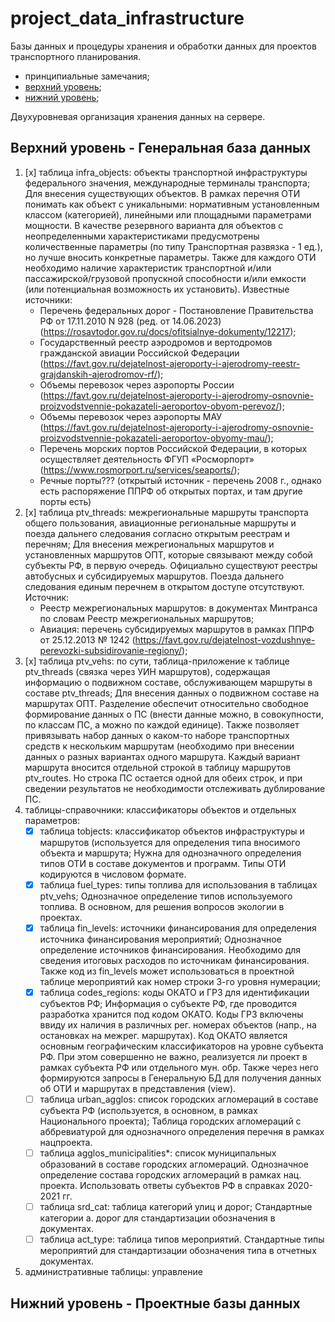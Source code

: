 # project_data_infrastructure
Базы данных и процедуры хранения и обработки данных для проектов транспортного планирования.

- принципиальные замечания;
- [верхний уровень](#titl1);
- [нижний уровень](#titl2);

Двухуровневая организация хранения данных на сервере.

## <a id="titl1">Верхний уровень - Генеральная база данных</a>
1) [x] таблица infra_objects: объекты транспортной инфраструктуры федерального значения, международные терминалы транспорта;
   Для внесения существующих объектов. В рамках перечня ОТИ понимать как объект с уникальными: нормативным установленным классом (категорией), линейными или площадными параметрами мощности.
   В качестве резервного варианта для объектов с неопределенными характеристиками предусмотрены количественные параметры (по типу Транспортная развязка - 1 ед.), но лучше вносить конкретные параметры.
   Также для каждого ОТИ необходимо наличие характеристик транспортной и/или пассажирской/грузовой пропускной способности и/или емкости (или потенциальная возможность их установить).
   Известные источники:
   - Перечень федеральных дорог - Постановление Правительства РФ от 17.11.2010 N 928 (ред. от 14.06.2023) (https://rosavtodor.gov.ru/docs/ofitsialnye-dokumenty/12217);
   - Государственный реестр аэродромов и вертодромов гражданской авиации Российской Федерации (https://favt.gov.ru/dejatelnost-ajeroporty-i-ajerodromy-reestr-grajdanskih-ajerodromov-rf/);
   - Объемы перевозок через аэропорты России (https://favt.gov.ru/dejatelnost-ajeroporty-i-ajerodromy-osnovnie-proizvodstvennie-pokazateli-aeroportov-obyom-perevoz/);
   - Объемы перевозок через аэропорты МАУ (https://favt.gov.ru/dejatelnost-ajeroporty-i-ajerodromy-osnovnie-proizvodstvennie-pokazateli-aeroportov-obyomy-mau/);
   - Перечень морских портов Российской Федерации, в которых осуществляет деятельность ФГУП «Росморпорт» (https://www.rosmorport.ru/services/seaports/);
   - Речные порты??? (открытый источник - перечень 2008 г., однако есть распоряжение ППРФ об открытых портах, и там другие порты есть)
3) [x] таблица ptv_threads: межрегиональные маршруты транспорта общего пользования, авиационные региональные маршруты и поезда дальнего следования согласно открытым реестрам и перечням;
   Для внесения межрегиональных маршрутов и установленных маршрутов ОПТ, которые связывают между собой субъекты РФ, в первую очередь.
   Официально существуют реестры автобусных и субсидируемых маршрутов. Поезда дальнего следования единым перечнем в открытом доступе отсутствуют.
   Источник:
   - Реестр межрегиональных маршрутов: в документах Минтранса по словам Реестр межрегиональных маршрутов;
   - Авиация: перечень субсидируемых маршрутов в рамках ППРФ от 25.12.2013 № 1242 (https://favt.gov.ru/dejatelnost-vozdushnye-perevozki-subsidirovanie-regiony/);
5) [x] таблица ptv_vehs: по сути, таблица-приложение к таблице ptv_threads (связка через УИН маршрутов), содержащая информацию о подвижном составе, обслуживающем маршруты в составе ptv_threads;
   Для внесения данных о подвижном составе на маршрутах ОПТ. Разделение обеспечит относительно свободное формирование данных о ПС (внести данные можно, в совокупности, по классам ПС, а можно по каждой единице).
   Также позволяет привязывать набор данных о каком-то наборе транспортных средств к нескольким маршрутам (необходимо при внесении данных о разных вариантах одного маршрута.
   Каждый вариант маршрута вносится отдельной строкой в таблицу маршрутов ptv_routes. Но строка ПС остается одной для обеих строк, и при сведении результатов не необходимости отслеживать дублирование ПС.
7) таблицы-справочники: классификаторы объектов и отдельных параметров:
   - [x] таблица tobjects: классификатор объектов инфраструктуры и маршрутов (используется для определения типа вносимого объекта и маршрута;
         Нужна для однозначного определения типов ОТИ в составе документов и программ. Типы ОТИ кодируются в числовом формате.
   - [x] таблица fuel_types: типы топлива для использования в таблицах ptv_vehs;
         Однозначное определение типов используемого топлива. В основном, для решения вопросов экологии в проектах.
   - [x] таблица fin_levels: источники финансирования для определения источника финансирования мероприятий;
         Однозначное определение источников финансирования. Необходимо для сведения итоговых расходов по источникам финансирования.
         Также код из fin_levels может использоваться в проектной таблице мероприятий как номер строки 3-го уровня нумерации;
   - [x] таблица codes_regions: коды ОКАТО и ГРЗ для идентификации субъектов РФ;
         Информация о субъекте РФ, где проводится разработка хранится под кодом ОКАТО. Коды ГРЗ включены ввиду их наличия в различных рег. номерах объектов (напр., на остановках на межрег. маршрутах).
         Код ОКАТО является основным географическим классификаторов на уровне субъекта РФ. При этом совершенно не важно, реализуется ли проект в рамках субъекта РФ или отдельного мун. обр.
         Также через него формируются запросы в Генеральную БД для получения данных об ОТИ и маршрутах в представления (view).
   - [ ] таблица urban_agglos: список городских агломераций в составе субъекта РФ (используется, в основном, в рамках Национального проекта);
         Таблица городских агломераций с аббревиатурой для однозначного определения перечня в рамках нацпроекта.
   - [ ] таблица agglos_municipalities*: список муниципальных образований в составе городских агломераций.
         Однозначное определение состава городских агломераций в рамках нац. проекта. Использовать ответы субъектов РФ в справках 2020-2021 гг.
   - [ ] таблица srd_cat: таблица категорий улиц и дорог;
         Стандартные категории а. дорог для стандартизации обозначения в документах.
   - [ ] таблица act_type: таблица типов мероприятий.
         Стандартные типы мероприятий для стандартизации обозначения типа в отчетных документах.
8) административные таблицы: управление

## <a id="titl2">Нижний уровень - Проектные базы данных</a>
